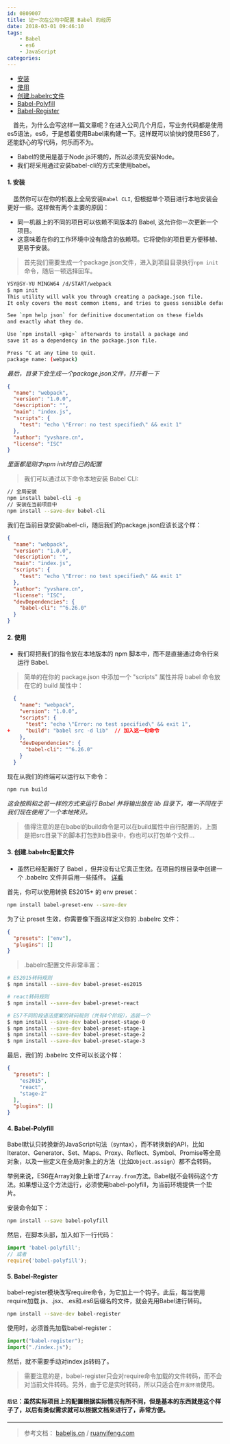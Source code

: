```yaml
---
id: 0809007
title: 记一次在公司中配置 Babel 的经历
date: 2018-03-01 09:46:10
tags:
    - Babel
    - es6
    - JavaScript
categories:
---
```


- <a href="#install">安装</a>
- <a href="#usage">使用</a>
- <a href="#babelrc">创建.babelrc文件</a>
- <a href="#polyfill">Babel-Polyfill</a>
- <a href="#register">Babel-Register</a>

&emsp;首先，为什么会写这样一篇文章呢？在进入公司几个月后，写业务代码都是使用es5语法，es6，于是想着使用Babel来构建一下。这样既可以愉快的使用ES6了，还能舒心的写代码，何乐而不为。

- Babel的使用是基于Node.js环境的，所以必须先安装Node。
- 我们将采用通过安装babel-cli的方式来使用babel。

#### <a name="install">1. 安装</a>
&emsp;虽然你可以在你的机器上全局安装`Babel CLI`, 但根据单个项目进行本地安装会更好一些。这样做有两个主要的原因：
* 同一机器上的不同的项目可以依赖不同版本的 Babel, 这允许你一次更新一个项目。
* 这意味着在你的工作环境中没有隐含的依赖项。它将使你的项目更方便移植、更易于安装。

> 首先我们需要生成一个package.json文件，进入到项目目录执行`npm init`命令，随后一顿选择回车。

```bash
YSY@SY-YU MINGW64 /d/START/webpack
$ npm init
This utility will walk you through creating a package.json file.
It only covers the most common items, and tries to guess sensible defaults.

See `npm help json` for definitive documentation on these fields
and exactly what they do.

Use `npm install <pkg>` afterwards to install a package and
save it as a dependency in the package.json file.

Press ^C at any time to quit.
package name: (webpack)
```
*最后，目录下会生成一个package.json文件，打开看一下*
```json
{
  "name": "webpack",
  "version": "1.0.0",
  "description": "",
  "main": "index.js",
  "scripts": {
    "test": "echo \"Error: no test specified\" && exit 1"
  },
  "author": "yvshare.cn",
  "license": "ISC"
}
```
*里面都是刚才npm init时自己的配置*

> 我们可以通过以下命令本地安装 Babel CLI:

```bash
// 全局安装
npm install babel-cli -g
// 安装在当前项目中
npm install --save-dev babel-cli
```
我们在当前目录安装babel-cli，随后我们的package.json应该长这个样：
```json
{
  "name": "webpack",
  "version": "1.0.0",
  "description": "",
  "main": "index.js",
  "scripts": {
    "test": "echo \"Error: no test specified\" && exit 1"
  },
  "author": "yvshare.cn",
  "license": "ISC",
  "devDependencies": {
    "babel-cli": "^6.26.0"
  }
}
```

#### <a name="usage">2. 使用</a>
- 我们将把我们的指令放在本地版本的 npm 脚本中，而不是直接通过命令行来运行 Babel.

> 简单的在你的 package.json 中添加一个 "scripts" 属性并将 babel 命令放在它的 build 属性中：

```json
  {
    "name": "webpack",
    "version": "1.0.0",
    "scripts": {
      "test": "echo \"Error: no test specified\" && exit 1",
+     "build": "babel src -d lib"  // 加入这一句命令
    },
    "devDependencies": {
      "babel-cli": "^6.26.0"
    }
  }
```
现在从我们的终端可以运行以下命令：
```bash
npm run build
```
*这会按照和之前一样的方式来运行 Babel 并将输出放在 lib 目录下，唯一不同在于我们现在使用了一个本地拷贝。*
> 值得注意的是在babel的build命令是可以在build属性中自行配置的，上面是把src目录下的脚本打包到lib目录中，你也可以打包单个文件...

#### <a name="babelrc">3. 创建.babelrc配置文件</a>

- 虽然已经配置好了 Babel ，但并没有让它真正生效。在项目的根目录中创建一个 .babelrc 文件并启用一些插件。 [详看](https://babeljs.cn/docs/setup/#installation)

首先，你可以使用转换 ES2015+ 的 env preset：
```bash
npm install babel-preset-env --save-dev
```
为了让 preset 生效，你需要像下面这样定义你的 .babelrc 文件：
```json
{
  "presets": ["env"],
  "plugins": []
}
```
> .babelrc配置文件非常丰富：

```bash
# ES2015转码规则
$ npm install --save-dev babel-preset-es2015

# react转码规则
$ npm install --save-dev babel-preset-react

# ES7不同阶段语法提案的转码规则（共有4个阶段），选装一个
$ npm install --save-dev babel-preset-stage-0
$ npm install --save-dev babel-preset-stage-1
$ npm install --save-dev babel-preset-stage-2
$ npm install --save-dev babel-preset-stage-3
```
最后，我们的 .babelrc 文件可以长这个样：
``` json
{
  "presets": [
    "es2015",
    "react",
    "stage-2"
  ],
  "plugins": []
}
```

#### <a name="polyfill">4. Babel-Polyfill</a>

Babel默认只转换新的JavaScript句法（syntax），而不转换新的API，比如Iterator、Generator、Set、Maps、Proxy、Reflect、Symbol、Promise等全局对象，以及一些定义在全局对象上的方法（比如`Object.assign`）都不会转码。

举例来说，ES6在Array对象上新增了`Array.from`方法。Babel就不会转码这个方法。如果想让这个方法运行，必须使用babel-polyfill，为当前环境提供一个垫片。

安装命令如下：
```bash
npm install --save babel-polyfill
```
然后，在脚本头部，加入如下一行代码：
```js
import 'babel-polyfill';
// 或者
require('babel-polyfill');
```

#### <a name="register">5. Babel-Register</a>

babel-register模块改写require命令，为它加上一个钩子。此后，每当使用require加载.js、.jsx、.es和.es6后缀名的文件，就会先用Babel进行转码。
```bash
npm install --save-dev babel-register
```
使用时，必须首先加载babel-register：
```js
import("babel-register");
import("./index.js");
```
然后，就不需要手动对index.js转码了。
> 需要注意的是，babel-register只会对require命令加载的文件转码，而不会对当前文件转码。另外，由于它是实时转码，所以只适合在`开发环境`使用。

#### `后记`：虽然实际项目上的配置根据实际情况有所不同，但是基本的东西就是这个样子了，以后有类似需求就可以根据文档来进行了，非常方便。
---
> 参考文档： [babeljs.cn](https://babeljs.cn/) / [ruanyifeng.com](http://www.ruanyifeng.com/blog/2016/01/babel.html?20170213113809)